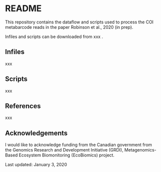 # README

This repository contains the dataflow and scripts used to process the COI metabarcode reads in the paper Robinson et al., 2020 (in prep).

Infiles and scripts can be downloaded from xxx .

## Infiles

xxx

## Scripts

xxx

## References

xxx

## Acknowledgements

I would like to acknowledge funding from the Canadian government from the Genomics Research and Development Initiative (GRDI), Metagenomics-Based Ecosystem Biomonitoring (EcoBiomics) project.

Last updated: January 3, 2020
